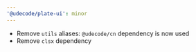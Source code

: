 ```yaml
---
'@udecode/plate-ui': minor
---
```


- Remove `utils` aliases: `@udecode/cn` dependency is now used
- Remove `clsx` dependency
